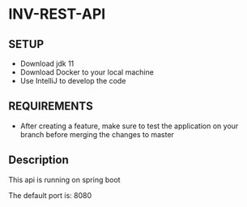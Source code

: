 # INV-REST-API 


## SETUP 

- Download jdk 11 
- Download Docker to your local machine
- Use IntelliJ to develop the code


## REQUIREMENTS

- After creating a feature, make sure to test the application on your branch before merging the changes to master


## Description 

This api is running on spring boot 

The default port is: 8080 

